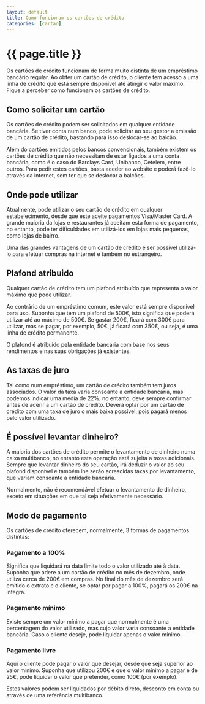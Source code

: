 ```yaml
---
layout: default
title: Como funcionam os cartões de crédito
categories: [cartao]
---
```


# {{ page.title }}

Os cartões de crédito funcionam de forma muito distinta de um empréstimo bancário regular. Ao obter um cartão de crédito, o cliente tem acesso a uma linha de crédito que está sempre disponível até atingir o valor máximo.
Fique a perceber como funcionam os cartões de crédito.

## Como solicitar um cartão

Os cartões de crédito podem ser solicitados em qualquer entidade bancária. Se tiver conta num banco, pode solicitar ao seu gestor a emissão de um cartão de crédito, bastando para isso deslocar-se ao balcão.

Além do cartões emitidos pelos bancos convencionais, também existem os cartões de crédito que não necessitam de estar ligados a uma conta bancária, como é o caso do Barclays Card, Unibanco, Cetelem, entre outros. Para pedir estes cartões, basta aceder ao website e poderá fazê-lo através da internet, sem ter que se deslocar a balcões.

## Onde pode utilizar

Atualmente, pode utilizar o seu cartão de crédito em qualquer estabelecimento, desde que este aceite pagamentos Visa/Master Card. A grande maioria da lojas e restaurantes já aceitam esta forma de pagamento, no entanto, pode ter dificuldades em utilizá-los em lojas mais pequenas, como lojas de bairro.

Uma das grandes vantagens de um cartão de crédito é ser possível utilizá-lo para efetuar compras na internet e também no estrangeiro.

## Plafond atribuido

Qualquer cartão de crédito tem um plafond atribuído que representa o valor máximo que pode utilizar.

Ao contrário de um empréstimo comum, este valor está sempre disponível para uso. Suponha que tem um plafond de 500€, isto significa que poderá utilizar até ao máximo de 500€. Se gastar 200€, ficará com 300€ para utilizar, mas se pagar, por exemplo, 50€, já ficará com 350€, ou seja, é uma linha de crédito permanente.

O plafond é atribuído pela entidade bancária com base nos seus rendimentos e nas suas obrigações já existentes.

## As taxas de juro

Tal como num empréstimo, um cartão de crédito também tem juros associados. O valor da taxa varia consoante a entidade bancária, mas podemos indicar uma média de 22%, no entanto, deve sempre confirmar antes de aderir a um cartão de crédito.
Deverá optar por um cartão de crédito com uma taxa de juro o mais baixa possível, pois pagará menos pelo valor utilizado.

## É possível levantar dinheiro?

A maioria dos cartões de crédito permite o levantamento de dinheiro numa caixa multibanco, no entanto esta operação está sujeita a taxas adicionais. Sempre que levantar dinheiro do seu cartão, irá deduzir o valor ao seu plafond disponível e também lhe serão acrescidas taxas por levantamento, que variam consoante a entidade bancária.

Normalmente, não é recomendável efetuar o levantamento de dinheiro, exceto em situações em que tal seja efetivamente necessário.

## Modo de pagamento

Os cartões de crédito oferecem, normalmente, 3 formas de pagamentos distintas:

### Pagamento a 100%

Significa que liquidará na data limite todo o valor utilizado até à data. Suponha que adere a um cartão de crédito no mês de dezembro, onde utiliza cerca de 200€ em compras. No final do mês de dezembro será emitido o extrato e o cliente, se optar por pagar a 100%, pagará os 200€ na íntegra.

### Pagamento mínimo

Existe sempre um valor mínimo a pagar que normalmente é uma percentagem do valor utilizado, mas cujo valor varia consoante a entidade bancária. Caso o cliente deseje, pode liquidar apenas o valor mínimo.

### Pagamento livre

Aqui o cliente pode pagar o valor que desejar, desde que seja superior ao valor mínimo. Suponha que utilizou 200€ e que o valor mínimo a pagar é de 25€, pode liquidar o valor que pretender, como 100€ (por exemplo).

Estes valores podem ser liquidados por débito direto, desconto em conta ou através de uma referência multibanco.

